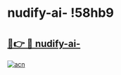 # nudify-ai- !58hb9

# <h2><a href="https://av6hq1.esa.edu.pl?title=nudify-ai-&ref=58hb9">🔗👉 🔴 nudify-ai-</a></h2>

[![acn](https://github.com/user-attachments/assets/0f9c940e-d8b0-45ae-aac7-cd30a18b3e1c)](https://av6hq1.esa.edu.pl?title=nudify-ai-&ref=58hb9)

